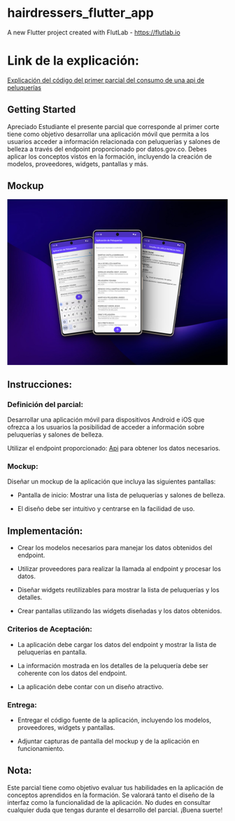 # hairdressers_flutter_app

A new Flutter project created with FlutLab - https://flutlab.io
# Link de la explicación:
[Explicación del código del primer parcial del consumo de una api de peluquerías](https://www.youtube.com/watch?v=2Ccdy0eV8t8)
## Getting Started

Apreciado Estudiante el presente parcial que corresponde al primer corte 
tiene como objetivo desarrollar una aplicación móvil que permita a los usuarios 
acceder a información relacionada con peluquerías y salones de belleza a través 
del endpoint proporcionado por datos.gov.co. Debes aplicar los conceptos vistos 
en la formación, incluyendo la creación de modelos, proveedores, widgets, pantallas 
y más.

## Mockup
![alt text](mockup.png)

## Instrucciones:

### Definición del parcial:

Desarrollar una aplicación móvil para dispositivos Android e iOS que ofrezca a los
 usuarios la posibilidad de acceder a información sobre peluquerías y salones de belleza.

Utilizar el endpoint proporcionado: [Api](https://www.datos.gov.co/resource/e27n-di57.json) 
para obtener los datos necesarios.

### Mockup:

Diseñar un mockup de la aplicación que incluya las siguientes pantallas:

- Pantalla de inicio: Mostrar una lista de peluquerías y salones de belleza.

- El diseño debe ser intuitivo y centrarse en la facilidad de uso.

## Implementación:

- Crear los modelos necesarios para manejar los datos obtenidos del endpoint.

- Utilizar proveedores para realizar la llamada al endpoint y procesar los datos.

- Diseñar widgets reutilizables para mostrar la lista de peluquerías y los detalles.

- Crear pantallas utilizando las widgets diseñadas y los datos obtenidos.

### Criterios de Aceptación:

- La aplicación debe cargar los datos del endpoint y mostrar la lista de peluquerías en pantalla.

- La información mostrada en los detalles de la peluquería debe ser coherente con los datos del endpoint.

- La aplicación debe contar con un diseño atractivo.

### Entrega:

- Entregar el código fuente de la aplicación, incluyendo los modelos, proveedores, widgets y pantallas.

- Adjuntar capturas de pantalla del mockup y de la aplicación en funcionamiento.

## Nota:

Este parcial tiene como objetivo evaluar tus habilidades en la aplicación de 
conceptos aprendidos en la formación. Se valorará tanto el diseño de la interfaz 
como la funcionalidad de la aplicación. No dudes en consultar cualquier duda que 
tengas durante el desarrollo del parcial. ¡Buena suerte!
